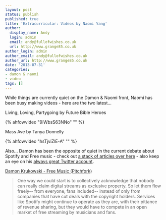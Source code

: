 ```yaml
---
layout: post
status: publish
published: true
title: 'Extracurricular: Videos by Naomi Yang'
author:
  display_name: Andy
  login: admin
  email: andy@fullofwishes.co.uk
  url: http://www.grange85.co.uk
author_login: admin
author_email: andy@fullofwishes.co.uk
author_url: http://www.grange85.co.uk
date: '2013-07-31'
categories:
- damon & naomi
- video
tags: []
---
```

<p>While things are currently quiet on the Damon & Naomi front, Naomi has been busy making videos - here are the two latest...</p>
<p>Living, Loving, Partygoing by Future Bible Heroes<br />
</p>
{% ahfowvideo "9iWbsS63NNo" "" %}
<p>Mass Ave by Tanya Donnelly<br />
</p>
{% ahfowvideo "hsTjviZlE-A" "" %}
<p>Also... Damon has been the opposite of quiet in the current debate about Spotify and Free music - check out <a href="https://www.google.com/search?q=damon+krukowski&safe=off&source=lnms&tbm=nws&sa=X&ei=_Or4UerUIsqs7QbCpoHYCQ&ved=0CA0Q_AUoAQ&biw=1281&bih=858">a stack of articles over here</a> - also keep an eye on his <a href="https://twitter.com/Dada_Drummer">always great Twitter account</a>.</p>
<p><a href="http://pitchfork.com/features/oped/9178-free-music/">Damon Krukowski - Free Music (Pitchfork)</a></p>
<blockquote><p>One way we could start is to collectively acknowledge that nobody can really claim digital streams as exclusive property. So let them flow freely-- from everyone, fans included-- instead of only from companies that have cut deals with the copyright holders. Services like Spotify might continue to operate as they are, with their pittance of revenue sharing, but they would have to compete in an open market of free streaming by musicians and fans.</p></blockquote>
